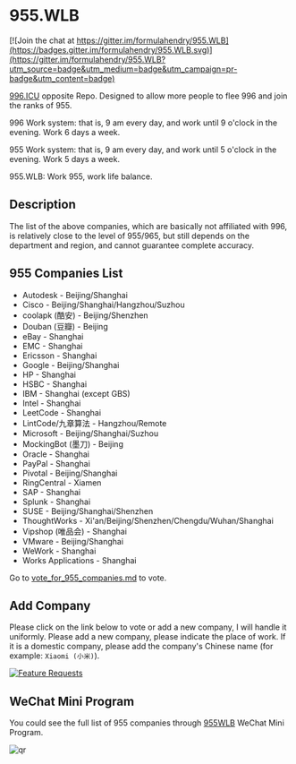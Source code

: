 # 955.WLB

[![Join the chat at https://gitter.im/formulahendry/955.WLB](https://badges.gitter.im/formulahendry/955.WLB.svg)](https://gitter.im/formulahendry/955.WLB?utm_source=badge&utm_medium=badge&utm_campaign=pr-badge&utm_content=badge)

[996.ICU](https://github.com/996icu/996.ICU) opposite Repo. Designed to allow more people to flee 996 and join the ranks of 955.

996 Work system: that is, 9 am every day, and work until 9 o'clock in the evening. Work 6 days a week.

955 Work system: that is, 9 am every day, and work until 5 o'clock in the evening. Work 5 days a week.

955.WLB: Work 955, work life balance.

## Description

The list of the above companies, which are basically not affiliated with 996, is relatively close to the level of 955/965, but still depends on the department and region, and cannot guarantee complete accuracy.

## 955 Companies List

* Autodesk - Beijing/Shanghai
* Cisco - Beijing/Shanghai/Hangzhou/Suzhou
* coolapk (酷安) - Beijing/Shenzhen
* Douban (豆瓣) - Beijing
* eBay - Shanghai
* EMC - Shanghai
* Ericsson - Shanghai
* Google - Beijing/Shanghai
* HP - Shanghai
* HSBC - Shanghai
* IBM - Shanghai (except GBS)
* Intel - Shanghai
* LeetCode - Shanghai
* LintCode/九章算法 - Hangzhou/Remote
* Microsoft - Beijing/Shanghai/Suzhou
* MockingBot (墨刀) - Beijing
* Oracle - Shanghai
* PayPal - Shanghai
* Pivotal - Beijing/Shanghai
* RingCentral - Xiamen
* SAP - Shanghai
* Splunk - Shanghai
* SUSE - Beijing/Shanghai/Shenzhen
* ThoughtWorks - Xi'an/Beijing/Shenzhen/Chengdu/Wuhan/Shanghai
* Vipshop (唯品会) - Shanghai
* VMware - Beijing/Shanghai
* WeWork - Shanghai
* Works Applications - Shanghai

Go to [vote_for_955_companies.md](./vote_for_955_companies.md) to vote.

## Add Company

Please click on the link below to vote or add a new company, I will handle it uniformly. Please add a new company, please indicate the place of work. If it is a domestic company, please add the company's Chinese name (for example: `Xiaomi (小米)`).

[![Feature Requests](https://cloud.githubusercontent.com/assets/390379/10127973/045b3a96-6560-11e5-9b20-31a2032956b2.png)](http://feathub.com/formulahendry/955.WLB)

## WeChat Mini Program

You could see the full list of 955 companies through [955WLB](https://github.com/formulahendry/weapp-955-wlb) WeChat Mini Program.

![qr](./images/weapp-qr.jpg)